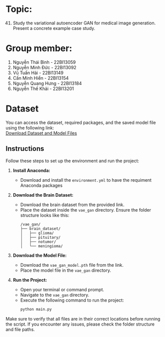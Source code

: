 # Topic:

41. Study the variational autoencoder GAN for medical image generation. Present a concrete example case study.

# Group member:

1. Nguyễn Thái Bình - 22BI13059
2. Nguyễn Minh Đức - 22BI13092
3. Vũ Tuấn Hải - 22BI13149
4. Cấn Minh Hiển - 22BI13154
5. Nguyễn Quang Hưng - 22BI13184
6. Nguyễn Thế Khải - 22BI13201

# Dataset

You can access the dataset, required packages, and the saved model file using the following link:  
[Download Dataset and Model Files](https://drive.google.com/drive/folders/1k0S2kniYhU5VCmShYn4V_zuRZTvHfNKH?usp=sharing)

## Instructions

Follow these steps to set up the environment and run the project:

1. **Install Anaconda:**
   - Download and install the `environment.yml` to have the requiment Anaconda packages

2. **Download the Brain Dataset:**
   - Download the brain dataset from the provided link.
   - Place the dataset inside the `vae_gan` directory. Ensure the folder structure looks like this:
     ```
     /vae_gan/
     ├── brain_dataset/
     │   ├── glioma/
     │   ├── pituitary/
     │   ├── notumor/
     │   └── meningioma/
     ```

3. **Download the Model File:**
   - Download the `vae_gan_model.pth` file from the link.
   - Place the model file in the `vae_gan` directory.

4. **Run the Project:**
   - Open your terminal or command prompt.
   - Navigate to the `vae_gan` directory.
   - Execute the following command to run the project:
     ```bash
     python main.py
     ```

Make sure to verify that all files are in their correct locations before running the script. If you encounter any issues, please check the folder structure and file paths.

